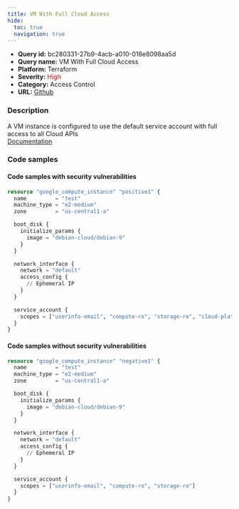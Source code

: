 ```yaml
---
title: VM With Full Cloud Access
hide:
  toc: true
  navigation: true
---
```


<style>
  .highlight .hll {
    background-color: #ff171742;
  }
  .md-content {
    max-width: 1100px;
    margin: 0 auto;
  }
</style>

-   **Query id:** bc280331-27b9-4acb-a010-018e8098aa5d
-   **Query name:** VM With Full Cloud Access
-   **Platform:** Terraform
-   **Severity:** <span style="color:#C00">High</span>
-   **Category:** Access Control
-   **URL:** [Github](https://github.com/Checkmarx/kics/tree/master/assets/queries/terraform/gcp/vm_with_full_cloud_access)

### Description
A VM instance is configured to use the default service account with full access to all Cloud APIs<br>
[Documentation](https://registry.terraform.io/providers/hashicorp/google/latest/docs/resources/compute_instance#scopes)

### Code samples
#### Code samples with security vulnerabilities
```tf title="Postitive test num. 1 - tf file" hl_lines="20"
resource "google_compute_instance" "positive1" {
  name         = "test"
  machine_type = "e2-medium"
  zone         = "us-central1-a"

  boot_disk {
    initialize_params {
      image = "debian-cloud/debian-9"
    }
  }

  network_interface {
    network = "default"
    access_config {
      // Ephemeral IP
    }
  }

  service_account {
    scopes = ["userinfo-email", "compute-ro", "storage-ro", "cloud-platform"]
  }
}
```


#### Code samples without security vulnerabilities
```tf title="Negative test num. 1 - tf file"
resource "google_compute_instance" "negative1" {
  name         = "test"
  machine_type = "e2-medium"
  zone         = "us-central1-a"

  boot_disk {
    initialize_params {
      image = "debian-cloud/debian-9"
    }
  }

  network_interface {
    network = "default"
    access_config {
      // Ephemeral IP
    }
  }

  service_account {
    scopes = ["userinfo-email", "compute-ro", "storage-ro"]
  }
}
```
